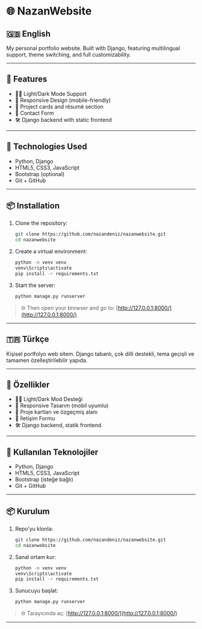 # 🌐 NazanWebsite

## 🇬🇧 English

My personal portfolio website. Built with Django, featuring multilingual support, theme switching, and full customizability.

---

## 🚀 Features

- 🌙🌞 Light/Dark Mode Support  
- 📱 Responsive Design (mobile-friendly)  
- 💼 Project cards and résumé section  
- 📩 Contact Form  
- 🛠️ Django backend with static frontend

---

## 🧰 Technologies Used

- Python, Django  
- HTML5, CSS3, JavaScript  
- Bootstrap (optional)  
- Git + GitHub  

---

## 📦 Installation

1. Clone the repository:
   ```bash
   git clone https://github.com/nazandeniz/nazanwebsite.git
   cd nazanwebsite
   ```

2. Create a virtual environment:
   ```bash
   python -m venv venv
   venv\Scripts\activate
   pip install -r requirements.txt
   ```

3. Start the server:
   ```bash
   python manage.py runserver
   ```

> 🌐 Then open your browser and go to: [http://127.0.0.1:8000/](http://127.0.0.1:8000/)

---

## 🇹🇷 Türkçe

Kişisel portfolyo web sitem. Django tabanlı, çok dilli destekli, tema geçişli ve tamamen özelleştirilebilir yapıda.

---

## 🚀 Özellikler

- 🌙🌞 Light/Dark Mod Desteği  
- 📱 Responsive Tasarım (mobil uyumlu)  
- 💼 Proje kartları ve özgeçmiş alanı  
- 📩 İletişim Formu  
- 🛠️ Django backend, statik frontend

---

## 🧰 Kullanılan Teknolojiler

- Python, Django  
- HTML5, CSS3, JavaScript  
- Bootstrap (isteğe bağlı)  
- Git + GitHub  

---

## 📦 Kurulum

1. Repo’yu klonla:
   ```bash
   git clone https://github.com/nazandeniz/nazanwebsite.git
   cd nazanwebsite
   ```

2. Sanal ortam kur:
   ```bash
   python -m venv venv
   venv\Scripts\activate
   pip install -r requirements.txt
   ```

3. Sunucuyu başlat:
   ```bash
   python manage.py runserver
   ```

> 🌐 Tarayıcında aç: [http://127.0.0.1:8000/](http://127.0.0.1:8000/)

---
